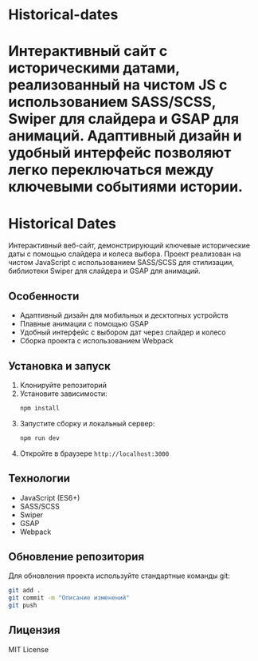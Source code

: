 # Historical-dates
Интерактивный сайт с историческими датами, реализованный на чистом JS с использованием SASS/SCSS, Swiper для слайдера и GSAP для анимаций. Адаптивный дизайн и удобный интерфейс позволяют легко переключаться между ключевыми событиями истории.
=======
# Historical Dates

Интерактивный веб-сайт, демонстрирующий ключевые исторические даты с помощью слайдера и колеса выбора. Проект реализован на чистом JavaScript с использованием SASS/SCSS для стилизации, библиотеки Swiper для слайдера и GSAP для анимаций.

## Особенности

- Адаптивный дизайн для мобильных и десктопных устройств  
- Плавные анимации с помощью GSAP  
- Удобный интерфейс с выбором дат через слайдер и колесо  
- Сборка проекта с использованием Webpack  

## Установка и запуск

1. Клонируйте репозиторий  
2. Установите зависимости:  
   ```bash
   npm install
   ```  
3. Запустите сборку и локальный сервер:  
   ```bash
   npm run dev
   ```  
4. Откройте в браузере `http://localhost:3000`

## Технологии

- JavaScript (ES6+)  
- SASS/SCSS  
- Swiper  
- GSAP  
- Webpack  

## Обновление репозитория

Для обновления проекта используйте стандартные команды git:  
```bash
git add .
git commit -m "Описание изменений"
git push
```

## Лицензия

MIT License
